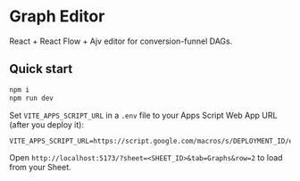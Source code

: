 # Graph Editor

React + React Flow + Ajv editor for conversion-funnel DAGs.

## Quick start

```bash
npm i
npm run dev
```

Set `VITE_APPS_SCRIPT_URL` in a `.env` file to your Apps Script Web App URL (after you deploy it):

```
VITE_APPS_SCRIPT_URL=https://script.google.com/macros/s/DEPLOYMENT_ID/exec
```

Open `http://localhost:5173/?sheet=<SHEET_ID>&tab=Graphs&row=2` to load from your Sheet.
